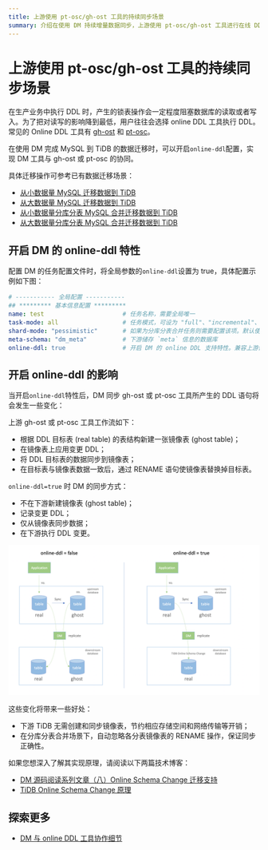 ```yaml
---
title: 上游使用 pt-osc/gh-ost 工具的持续同步场景
summary: 介绍在使用 DM 持续增量数据同步，上游使用 pt-osc/gh-ost 工具进行在线 DDL 变更时 DM 的处理方式和注意事项。
---
```


# 上游使用 pt-osc/gh-ost 工具的持续同步场景

在生产业务中执行 DDL 时，产生的锁表操作会一定程度阻塞数据库的读取或者写入。为了把对读写的影响降到最低，用户往往会选择 online DDL 工具执行 DDL。常见的 Online DDL 工具有 [gh-ost](https://github.com/github/gh-ost) 和 [pt-osc](https://www.percona.com/doc/percona-toolkit/3.0/pt-online-schema-change.html)。

在使用 DM 完成 MySQL 到 TiDB 的数据迁移时，可以开启`online-ddl`配置，实现 DM 工具与 gh-ost 或 pt-osc 的协同。

具体迁移操作可参考已有数据迁移场景：

- [从小数据量 MySQL 迁移数据到 TiDB](/data-migration/migrate-mysql-tidb-less-tb.md)
- [从大数据量 MySQL 迁移数据到 TiDB](/data-migration/migrate-mysql-tidb-above-tb.md)
- [从小数据量分库分表 MySQL 合并迁移数据到 TiDB](/data-migration/migrate-sharding-mysql-tidb-less-tb.md)
- [从大数据量分库分表 MySQL 合并迁移数据到 TiDB](/data-migration/migrate-sharding-mysql-tidb-above-tb.md)

## 开启 DM 的 online-ddl 特性

配置 DM 的任务配置文件时，将全局参数的`online-ddl`设置为 true，具体配置示例如下图：

```yaml
# ----------- 全局配置 -----------
## ********* 基本信息配置 *********
name: test                      # 任务名称，需要全局唯一
task-mode: all                  # 任务模式，可设为 "full"、"incremental"、"all"
shard-mode: "pessimistic"       # 如果为分库分表合并任务则需要配置该项。默认使用悲观协调模式 "pessimistic"，在深入了解乐观协调模式的原理和使用限制后，也可以设置为乐观协调模式 "optimistic"
meta-schema: "dm_meta"          # 下游储存 `meta` 信息的数据库
online-ddl: true                # 开启 DM 的 online DDL 支持特性。兼容上游使用 gh-ost 、pt-osc 两种工具的自动处理
```

## 开启 online-ddl 的影响

当开启`online-ddl`特性后，DM 同步 gh-ost 或 pt-osc 工具所产生的 DDL 语句将会发生一些变化：

上游 gh-ost 或 pt-osc 工具工作流如下：

- 根据 DDL 目标表 (real table) 的表结构新建一张镜像表 (ghost table)；
- 在镜像表上应用变更 DDL；
- 将 DDL 目标表的数据同步到镜像表；
- 在目标表与镜像表数据一致后，通过 RENAME 语句使镜像表替换掉目标表。

`online-ddl=true` 时 DM 的同步方式：

- 不在下游新建镜像表 (ghost table)；
- 记录变更 DDL；
- 仅从镜像表同步数据；
- 在下游执行 DDL 变更。

![dm-online-ddl](/media/dm/dm-online-ddl.png)

这些变化将带来一些好处：

- 下游 TiDB 无需创建和同步镜像表，节约相应存储空间和网络传输等开销；
- 在分库分表合并场景下，自动忽略各分表镜像表的 RENAME 操作，保证同步正确性。

如果您想深入了解其实现原理，请阅读以下两篇技术博客：

- [DM 源码阅读系列文章（八）Online Schema Change 迁移支持](https://pingcap.com/blog-cn/dm-source-code-reading-8/#dm-源码阅读系列文章八online-schema-change-迁移支持)
- [TiDB Online Schema Change 原理](https://pingcap.com/zh/blog/tidb-source-code-reading-17)

## 探索更多

- [DM 与 online DDL 工具协作细节](https://docs.pingcap.com/zh/tidb-data-migration/stable/feature-online-ddl#dm-与-online-ddl-工具协作细节)